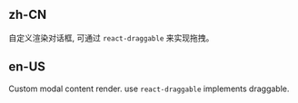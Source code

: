 ## zh-CN

自定义渲染对话框, 可通过 `react-draggable` 来实现拖拽。

## en-US

Custom modal content render. use `react-draggable` implements draggable.
